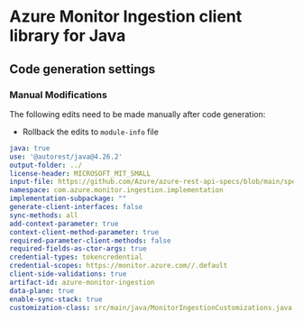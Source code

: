 # Azure Monitor Ingestion client library for Java

## Code generation settings

### Manual Modifications

The following edits need to be made manually after code generation:
- Rollback the edits to `module-info` file

```yaml
java: true
use: '@autorest/java@4.26.2'
output-folder: ../
license-header: MICROSOFT_MIT_SMALL
input-file: https://github.com/Azure/azure-rest-api-specs/blob/main/specification/monitor/data-plane/ingestion/stable/2023-01-01/DataCollectionRules.json
namespace: com.azure.monitor.ingestion.implementation
implementation-subpackage: ""
generate-client-interfaces: false
sync-methods: all
add-context-parameter: true
context-client-method-parameter: true
required-parameter-client-methods: false
required-fields-as-ctor-args: true
credential-types: tokencredential
credential-scopes: https://monitor.azure.com//.default
client-side-validations: true
artifact-id: azure-monitor-ingestion
data-plane: true
enable-sync-stack: true
customization-class: src/main/java/MonitorIngestionCustomizations.java
```
